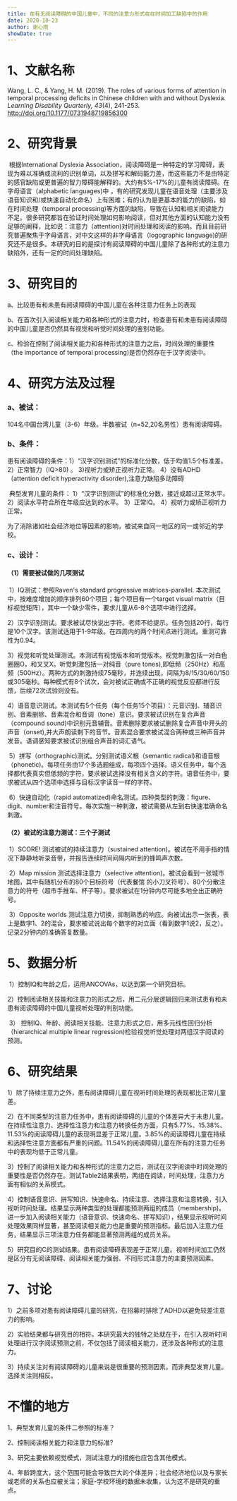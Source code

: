```yaml
---
title: 在有无阅读障碍的中国儿童中，不同的注意力形式在在时间加工缺陷中的作用
date: 2020-10-23
author: 谢心雨
showDate: true
---
```


# 1、文献名称

Wang, L. C., & Yang, H. M. (2019). The roles of various forms of attention in temporal processing deficits in Chinese children with and without Dyslexia. *Learning Disability Quarterly, 43*(4), 241-253. http://doi.org/10.1177/0731948719856300 

# 2、研究背景

​		根据International Dyslexia Association，阅读障碍是一种特定的学习障碍，表现为难以准确或流利的识别单词，以及拼写和解码能力差，而这些能力不是由特定的感官缺陷或更普遍的智力障碍能解释的。大约有5%-17%的儿童有阅读障碍。在字母语言（alphabetic languages)中 ，有的研究发现儿童在语音处理（主要涉及语音知识和/或快速自动化命名）上有困难；有的认为是更基本的能力的缺陷，如在时间处理（temporal processing)等方面的缺陷，导致在认知和相关阅读能力不足。很多研究都旨在验证时间处理如何影响阅读，但对其他方面的认知能力没有足够的阐释，比如说：注意力（attention)对时间处理和阅读的影响。而且目前研究普遍聚焦于字母语言，对中文这样的非字母语言（logographic language)的研究还不是很多。本研究的目的是探讨有阅读障碍的中国儿童除了各种形式的注意力缺陷外，还有一定的时间处理缺陷。

# 3、研究目的

a、比较患有和未患有阅读障碍的中国儿童在各种注意力任务上的表现

b、在首次引入阅读相关能力和各种形式的注意力时，检查患有和未患有阅读障碍的中国儿童是否仍然具有视觉和听觉时间处理的鉴别功能。

c、检验在控制了阅读相关能力和各种形式的注意力之后，时间处理的重要性（the importance of temporal processing)是否仍然存在于汉字阅读中。

# 4、研究方法及过程

### a、被试：

104名中国台湾儿童（3-6）年级。半数被试（n=52,20名男性）患有阅读障碍。

### b、条件：

​	患有阅读障碍的条件：1）“汉字识别测试”的标准化分数，低于均值1.5个标准差。 2）正常智力（IQ>80)  。     3)视听力或矫正视听力正常。   4）没有ADHD（attention deficit hyperactivity disorder),注意力缺陷多动障碍

​	典型发育儿童的条件： 1）“汉字识别测试”的标准化分数，接近或超过正常水平。  2）阅读水平符合所在年级应达到的水平。  3）正常IQ。  4）视听力或矫正视听力正常。

​	为了消除诸如社会经济地位等因素的影响，被试来自同一地区的同一或邻近的学校。

### c、设计：

#### （1）需要被试做的几项测试

​	1）IQ测试：参照Raven's standard progressive matrices-parallel. 本次测试中，按难度增加的顺序排列60个项目；每个项目有一个target visual matrix（目标视觉矩阵），其中一个缺少零件，要求儿童从6-8个选项中进行选择。

​	2）汉字识别测试。要求被试尽快说出字符。老师不给提示。任务包括20行，每行是10个汉字。该测试适用于1-9年级。在四周内的两个时间点进行测试。重测可靠性为0.94。

​	3）视觉和听觉处理测试。本测试有视觉版本和听觉版本。视觉刺激包括一对白色圈圈O，和叉叉X。听觉刺激包括一对纯音（pure tones),即低频（250Hz）和高频（500Hz）。两种方式的刺激持续75毫秒，并连续出现，间隔为8/15/30/60/150或305毫秒。每种模式有8个试次，会对被试正确或不正确的视觉反应都进行反馈，后续72次试验则没有。

​	4）语音意识测试。本测试有5个任务（每个任务15个项目）：元音识别、辅音识别、音素删除、音素混合和音调（tone）意识。要求被试识别在复合声音（compound sound)中识别元音辅音。音素删除要求被试删除复合声音中开头的声音（onset),并大声朗读剩下的音节。音素混合要求被试混合两种或三种声音并发音。语调感知要求被试识别组合声音的词汇语气。

​	5）拼写（orthographic)测试。分别测试语义根（semantic radical)和语音根（phonetic)。每项任务由17个多选题组成，每项四个选择。语义任务中，每个选择都代表真实但低频的字符，要求被试选择没有相关含义的字符。语音任务中，要求被试从四个选项中选择与目标汉字读音一样的字符。

​	6）快速自动化（rapid automatized)命名测试。四种类型的刺激：figure、digit、number和注音符号。每次实施一种刺激，被试需要从左到右快速准确命名刺激。

#### （2）被试的注意力测试：三个子测试

​		1）SCORE!   测试被试的持续注意力（sustained attention)。被试在不用手指的情况下静静地听录音带，并报告连续时间间隔内听到的蜂鸣声次数。

​		2）Map mission  测试选择注意力（selective attention)。被试会看到一张城市地图，其中有随机分布的80个目标符号（代表餐馆 的小刀叉符号）、80个分散注意力的符号（超市手推车、杯子等）。要求被试在1分钟内尽可能多地全出正确符号。

​		3）Opposite worlds  测试注意力切换，抑制熟悉的响应。向被试出示一张表，表上是数字1、2的混合，要求被试说出每个数字的对立面（看到数字1说2，反之）。记录2分钟内的准确答复数量。

# 5、数据分析

​		1）控制IQ和年龄之后，运用ANCOVAs，以达到第一个研究目标。

​		2）控制阅读相关技能和注意力的形式之后，用二元分层逻辑回归来测试患有和未患有阅读障碍的中国儿童视听处理的判别功能。

​		3） 控制IQ、年龄、阅读相关技能、注意力形式之后，用多元线性回归分析（hierarchical multiple linear regression)检验视觉听觉处理对两组汉字阅读的预测。

# 6、研究结果

​		1）除了持续注意力之外，患有阅读障碍儿童在视听时间处理的表现都比正常儿童差。

​		2）在不同类型的注意力任务中，患有阅读障碍的儿童的个体差异大于未患儿童。在持续性注意力、选择性注意力和注意力转换任务方面，只有5.77%、15.38%、11.53%的阅读障碍儿童的表现明显差于正常儿童。3.85%的阅读障碍儿童在持续和选择性注意方面都有严重的问题。11.54%的阅读障碍儿童在所有的注意力任务中的表现均低于正常儿童。

​		3）控制了阅读相关能力和各种形式的注意力之后，测试在汉字阅读中时间处理的重要性是否仍然存在。测试Table2结果表明，两组在阅读，时间处理，注意力方面有相似的关系模式。

​		4）控制语音意识、拼写知识、快速命名、持续注意、选择注意和注意转换，引入视听时间处理。结果显示两种类型的处理都能预测两组的成员（membership)。进一步加入阅读相关能力（语音意识、快速命名、拼写知识），结果显示视听时间处理效果同样显著，甚至阅读相关能力也是重要的预测指标。最后加入注意力任务，结果显示三项注意力任务都能显著预测两组的成员关系。

​		5）研究目的C的测试结果。患有阅读障碍表现差于正常儿童。视听时间加工仍然是区分有无阅读障碍、阅读相关能力强弱、不同形式注意力的主要预测因素。

#  7、讨论

​	1）之前多项对患有阅读障碍儿童的研究，在招募时排除了ADHD以避免较差注意力的影响。

​	2）实验结果都与研究目的相符。本研究最大的独特之处就在于，在引入视听时间处理进行汉字阅读预测之前，不仅包括了阅读相关能力，还涉及各种形式的注意力。

​	3）持续关注对有阅读障碍的儿童来说是很重要的预测因素。而非典型发育儿童。选择关注则相反。



# 不懂的地方

1、典型发育儿童的条件二参照的标准？

2、控制阅读相关能力和注意力的标准?

3、研究主要依赖视觉模式，测试注意力的措施也应包含其他模式。

4、年龄跨度大，这个范围可能会导致巨大的个体差异；社会经济地位以及与家长或老师的关系也应被关注；家庭-学校环境的数据未收集，认为这不是研究的重点。





​    

​        